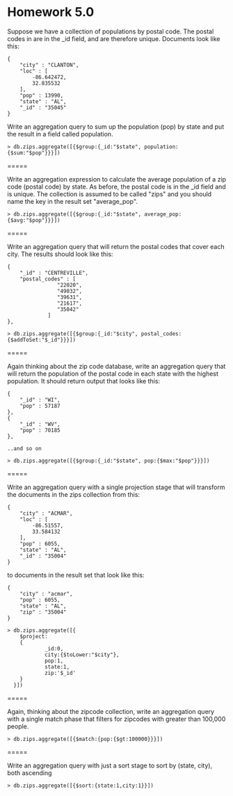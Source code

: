 Homework 5.0
=====

Suppose we have a collection of populations by postal code. The postal codes in are in the _id field, and are therefore unique. Documents look like this:
```
{
	"city" : "CLANTON",
	"loc" : [
		-86.642472,
		32.835532
	],
	"pop" : 13990,
	"state" : "AL",
	"_id" : "35045"
}
```

Write an aggregation query to sum up the population (pop) by state and put the result in a field called population.
```
> db.zips.aggregate([{$group:{_id:"$state", population:{$sum:"$pop"}}}])
```
=====

Write an aggregation expression to calculate the average population of a zip code (postal code) by state. As before, the postal code is in the _id field and is unique. The collection is assumed to be called "zips" and you should name the key in the result set "average_pop".
```
> db.zips.aggregate([{$group:{_id:"$state", average_pop:{$avg:"$pop"}}}])
```
=====

Write an aggregation query that will return the postal codes that cover each city. The results should look like this:
		
```
{
	"_id" : "CENTREVILLE",
	"postal_codes" : [
				"22020",
				"49032",
				"39631",
				"21617",
				"35042"
			 ]
},
```

```
> db.zips.aggregate([{$group:{_id:"$city", postal_codes:{$addToSet:"$_id"}}}])
```
=====

Again thinking about the zip code database, write an aggregation query that will return the population of the postal code in each state with the highest population. It should return output that looks like this:
```
{
	"_id" : "WI",
	"pop" : 57187
},
{
	"_id" : "WV",
	"pop" : 70185
},

..and so on
```

```
> db.zips.aggregate([{$group:{_id:"$state", pop:{$max:"$pop"}}}])
```
=====

Write an aggregation query with a single projection stage that will transform the documents in the zips collection from this:
```
{
	"city" : "ACMAR",
	"loc" : [
		-86.51557,
		33.584132
	],
	"pop" : 6055,
	"state" : "AL",
	"_id" : "35004"
}
```
to documents in the result set that look like this:

```
{
	"city" : "acmar",
	"pop" : 6055,
	"state" : "AL",
	"zip" : "35004"
}
```

```
> db.zips.aggregate([{
  	$project:
  	{
      		_id:0,
      		city:{$toLower:"$city"},
      		pop:1,
      		state:1,
      		zip:'$_id'
  	}
  }])
```
=====

Again, thinking about the zipcode collection, write an aggregation query with a single match phase that filters for zipcodes with greater than 100,000 people.
```
> db.zips.aggregate([{$match:{pop:{$gt:100000}}}])
```
=====

Write an aggregation query with just a sort stage to sort by (state, city), both ascending
```
> db.zips.aggregate([{$sort:{state:1,city:1}}])
```


